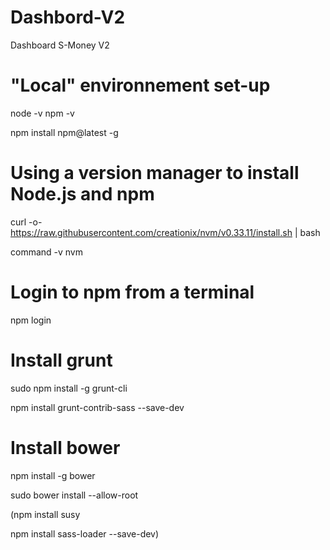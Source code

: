 # Dashbord-V2
Dashboard S-Money V2

# "Local" environnement set-up

node -v
npm -v

npm install npm@latest -g

# Using a version manager to install Node.js and npm

curl -o- https://raw.githubusercontent.com/creationix/nvm/v0.33.11/install.sh | bash

command -v nvm

# Login to npm from a terminal

npm login


# Install grunt

sudo npm install -g grunt-cli

npm install grunt-contrib-sass --save-dev


# Install bower

npm install -g bower

sudo bower install --allow-root



(npm install susy

npm install sass-loader --save-dev)